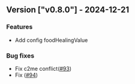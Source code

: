 ## Version ["v0.8.0"] - 2024-12-21

### Features
- Add config foodHealingValue

### Bug fixes
- Fix c2me conflict([#93](https://github.com/Okabintaro/UntitledDuckMod/issues/93))
- Fix ([#94](https://github.com/Okabintaro/UntitledDuckMod/issues/94))
